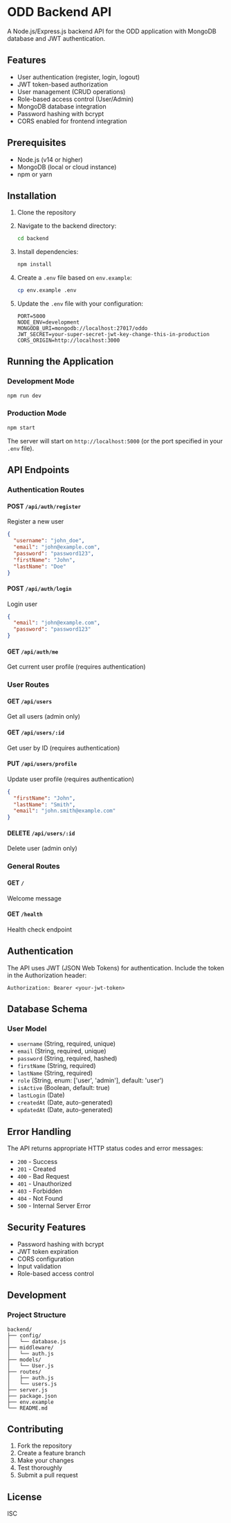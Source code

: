 # ODD Backend API

A Node.js/Express.js backend API for the ODD application with MongoDB database and JWT authentication.

## Features

- User authentication (register, login, logout)
- JWT token-based authorization
- User management (CRUD operations)
- Role-based access control (User/Admin)
- MongoDB database integration
- Password hashing with bcrypt
- CORS enabled for frontend integration

## Prerequisites

- Node.js (v14 or higher)
- MongoDB (local or cloud instance)
- npm or yarn

## Installation

1. Clone the repository
2. Navigate to the backend directory:
   ```bash
   cd backend
   ```

3. Install dependencies:
   ```bash
   npm install
   ```

4. Create a `.env` file based on `env.example`:
   ```bash
   cp env.example .env
   ```

5. Update the `.env` file with your configuration:
   ```env
   PORT=5000
   NODE_ENV=development
   MONGODB_URI=mongodb://localhost:27017/oddo
   JWT_SECRET=your-super-secret-jwt-key-change-this-in-production
   CORS_ORIGIN=http://localhost:3000
   ```

## Running the Application

### Development Mode
```bash
npm run dev
```

### Production Mode
```bash
npm start
```

The server will start on `http://localhost:5000` (or the port specified in your `.env` file).

## API Endpoints

### Authentication Routes

#### POST `/api/auth/register`
Register a new user
```json
{
  "username": "john_doe",
  "email": "john@example.com",
  "password": "password123",
  "firstName": "John",
  "lastName": "Doe"
}
```

#### POST `/api/auth/login`
Login user
```json
{
  "email": "john@example.com",
  "password": "password123"
}
```

#### GET `/api/auth/me`
Get current user profile (requires authentication)

### User Routes

#### GET `/api/users`
Get all users (admin only)

#### GET `/api/users/:id`
Get user by ID (requires authentication)

#### PUT `/api/users/profile`
Update user profile (requires authentication)
```json
{
  "firstName": "John",
  "lastName": "Smith",
  "email": "john.smith@example.com"
}
```

#### DELETE `/api/users/:id`
Delete user (admin only)

### General Routes

#### GET `/`
Welcome message

#### GET `/health`
Health check endpoint

## Authentication

The API uses JWT (JSON Web Tokens) for authentication. Include the token in the Authorization header:

```
Authorization: Bearer <your-jwt-token>
```

## Database Schema

### User Model
- `username` (String, required, unique)
- `email` (String, required, unique)
- `password` (String, required, hashed)
- `firstName` (String, required)
- `lastName` (String, required)
- `role` (String, enum: ['user', 'admin'], default: 'user')
- `isActive` (Boolean, default: true)
- `lastLogin` (Date)
- `createdAt` (Date, auto-generated)
- `updatedAt` (Date, auto-generated)

## Error Handling

The API returns appropriate HTTP status codes and error messages:

- `200` - Success
- `201` - Created
- `400` - Bad Request
- `401` - Unauthorized
- `403` - Forbidden
- `404` - Not Found
- `500` - Internal Server Error

## Security Features

- Password hashing with bcrypt
- JWT token expiration
- CORS configuration
- Input validation
- Role-based access control

## Development

### Project Structure
```
backend/
├── config/
│   └── database.js
├── middleware/
│   └── auth.js
├── models/
│   └── User.js
├── routes/
│   ├── auth.js
│   └── users.js
├── server.js
├── package.json
├── env.example
└── README.md
```

## Contributing

1. Fork the repository
2. Create a feature branch
3. Make your changes
4. Test thoroughly
5. Submit a pull request

## License

ISC 
